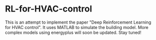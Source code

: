 # RL-for-HVAC-control
This is an attempt to implement the paper "Deep Reinforcement Learning for HVAC control". It uses MATLAB to simulate the 
building model. More complex models using energyplus will soon be updated. Stay tuned!
